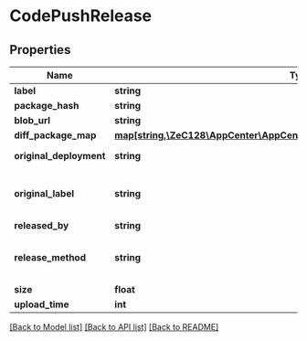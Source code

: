 # CodePushRelease

## Properties
Name | Type | Description | Notes
------------ | ------------- | ------------- | -------------
**label** | **string** |  | [optional] 
**package_hash** | **string** |  | [optional] 
**blob_url** | **string** |  | [optional] 
**diff_package_map** | [**map[string,\ZeC128\AppCenter\AppCenterApi\CodePushReleaseDiffPackageMap]**](CodePushReleaseDiffPackageMap.md) |  | [optional] 
**original_deployment** | **string** | Set on &#39;Promote&#39; | [optional] 
**original_label** | **string** | Set on &#39;Promote&#39; and &#39;Rollback&#39; | [optional] 
**released_by** | **string** |  | [optional] 
**release_method** | **string** | The release method is unknown if unspecified | [optional] 
**size** | **float** |  | [optional] 
**upload_time** | **int** |  | [optional] 

[[Back to Model list]](../README.md#documentation-for-models) [[Back to API list]](../README.md#documentation-for-api-endpoints) [[Back to README]](../README.md)


